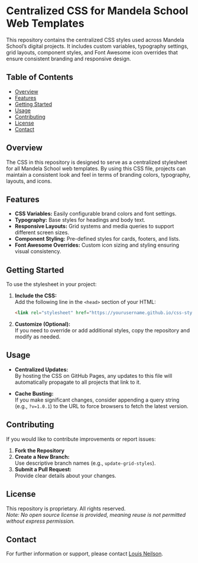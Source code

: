 # Centralized CSS for Mandela School Web Templates

This repository contains the centralized CSS styles used across Mandela School’s digital projects. It includes custom variables, typography settings, grid layouts, component styles, and Font Awesome icon overrides that ensure consistent branding and responsive design.

## Table of Contents

- [Overview](#overview)
- [Features](#features)
- [Getting Started](#getting-started)
- [Usage](#usage)
- [Contributing](#contributing)
- [License](#license)
- [Contact](#contact)

## Overview

The CSS in this repository is designed to serve as a centralized stylesheet for all Mandela School web templates. By using this CSS file, projects can maintain a consistent look and feel in terms of branding colors, typography, layouts, and icons.

## Features

- **CSS Variables:** Easily configurable brand colors and font settings.
- **Typography:** Base styles for headings and body text.
- **Responsive Layouts:** Grid systems and media queries to support different screen sizes.
- **Component Styling:** Pre-defined styles for cards, footers, and lists.
- **Font Awesome Overrides:** Custom icon sizing and styling ensuring visual consistency.

## Getting Started

To use the stylesheet in your project:

1. **Include the CSS:**  
   Add the following line in the `<head>` section of your HTML:

   ```html
   <link rel="stylesheet" href="https://yourusername.github.io/css-styles/styles.css">
   ```

2. **Customize (Optional):**  
   If you need to override or add additional styles, copy the repository and modify as needed.

## Usage

- **Centralized Updates:**  
  By hosting the CSS on GitHub Pages, any updates to this file will automatically propagate to all projects that link to it.

- **Cache Busting:**  
  If you make significant changes, consider appending a query string (e.g., `?v=1.0.1`) to the URL to force browsers to fetch the latest version.

## Contributing

If you would like to contribute improvements or report issues:

1. **Fork the Repository**
2. **Create a New Branch:**  
   Use descriptive branch names (e.g., `update-grid-styles`).
3. **Submit a Pull Request:**  
   Provide clear details about your changes.

## License

This repository is proprietary. All rights reserved.  
_Note: No open source license is provided, meaning reuse is not permitted without express permission._

## Contact

For further information or support, please contact [Louis Neilson](mailto:nlslou001@myuct.ac.za).
